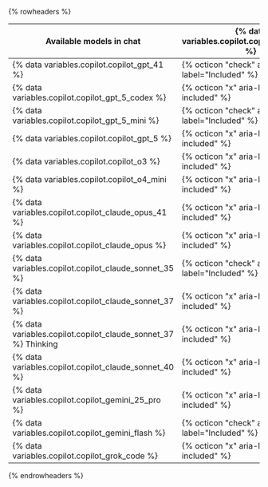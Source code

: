 {% rowheaders %}

| Available models in chat                                       | {% data variables.copilot.copilot_free_short %} | {% data variables.copilot.copilot_pro_short %} | {% data variables.copilot.copilot_pro_plus_short %} | {% data variables.copilot.copilot_business_short %} | {% data variables.copilot.copilot_enterprise_short %} |
|----------------------------------------------------------------|-------------------------------------------------|--------------------------------------------------|------------------------------------------------------|-------------------------------------------------------|----------------------------------------------------------|
| {% data variables.copilot.copilot_gpt_41 %}                    | {% octicon "check" aria-label="Included" %}     | {% octicon "check" aria-label="Included" %}      | {% octicon "check" aria-label="Included" %}         | {% octicon "check" aria-label="Included" %}           | {% octicon "check" aria-label="Included" %}              |
| {% data variables.copilot.copilot_gpt_5_codex %}               | {% octicon "x" aria-label="Not included" %}     | {% octicon "check" aria-label="Included" %}      | {% octicon "check" aria-label="Included" %}         | {% octicon "check" aria-label="Included" %}           | {% octicon "check" aria-label="Included" %}              |
| {% data variables.copilot.copilot_gpt_5_mini %}                | {% octicon "check" aria-label="Included" %}     | {% octicon "check" aria-label="Included" %}      | {% octicon "check" aria-label="Included" %}         | {% octicon "check" aria-label="Included" %}           | {% octicon "check" aria-label="Included" %}              |
| {% data variables.copilot.copilot_gpt_5 %}                     | {% octicon "x" aria-label="Not included" %}     | {% octicon "check" aria-label="Included" %}      | {% octicon "check" aria-label="Included" %}         | {% octicon "check" aria-label="Included" %}           | {% octicon "check" aria-label="Included" %}              |
| {% data variables.copilot.copilot_o3 %}                        | {% octicon "x" aria-label="Not included" %}     | {% octicon "x" aria-label="Not included" %}      | {% octicon "check" aria-label="Included" %}         | {% octicon "x" aria-label="Not included" %}           | {% octicon "check" aria-label="Included" %}              |
| {% data variables.copilot.copilot_o4_mini %}                   | {% octicon "x" aria-label="Not included" %}     | {% octicon "check" aria-label="Included" %}      | {% octicon "check" aria-label="Included" %}         | {% octicon "check" aria-label="Included" %}           | {% octicon "check" aria-label="Included" %}              |
| {% data variables.copilot.copilot_claude_opus_41 %}            | {% octicon "x" aria-label="Not included" %}     | {% octicon "x" aria-label="Not included" %}      | {% octicon "check" aria-label="Included" %}         | {% octicon "x" aria-label="Not included" %}           | {% octicon "check" aria-label="Included" %}              |
| {% data variables.copilot.copilot_claude_opus %}               | {% octicon "x" aria-label="Not included" %}     | {% octicon "x" aria-label="Not included" %}      | {% octicon "check" aria-label="Included" %}         | {% octicon "x" aria-label="Not included" %}           | {% octicon "check" aria-label="Included" %}              |
| {% data variables.copilot.copilot_claude_sonnet_35 %}          | {% octicon "check" aria-label="Included" %}     | {% octicon "check" aria-label="Included" %}      | {% octicon "check" aria-label="Included" %}         | {% octicon "check" aria-label="Included" %}           | {% octicon "check" aria-label="Included" %}              |
| {% data variables.copilot.copilot_claude_sonnet_37 %}          | {% octicon "x" aria-label="Not included" %}     | {% octicon "check" aria-label="Included" %}      | {% octicon "check" aria-label="Included" %}         | {% octicon "check" aria-label="Included" %}           | {% octicon "check" aria-label="Included" %}              |
| {% data variables.copilot.copilot_claude_sonnet_37 %} Thinking | {% octicon "x" aria-label="Not included" %}     | {% octicon "check" aria-label="Included" %}      | {% octicon "check" aria-label="Included" %}         | {% octicon "check" aria-label="Included" %}           | {% octicon "check" aria-label="Included" %}              |
| {% data variables.copilot.copilot_claude_sonnet_40 %}          | {% octicon "x" aria-label="Not included" %}     | {% octicon "check" aria-label="Included" %}      | {% octicon "check" aria-label="Included" %}         | {% octicon "check" aria-label="Included" %}           | {% octicon "check" aria-label="Included" %}              |
| {% data variables.copilot.copilot_gemini_25_pro %}             | {% octicon "x" aria-label="Not included" %}     | {% octicon "check" aria-label="Included" %}      | {% octicon "check" aria-label="Included" %}         | {% octicon "check" aria-label="Included" %}           | {% octicon "check" aria-label="Included" %}              |
| {% data variables.copilot.copilot_gemini_flash %}              | {% octicon "check" aria-label="Included" %}     | {% octicon "check" aria-label="Included" %}      | {% octicon "check" aria-label="Included" %}         | {% octicon "check" aria-label="Included" %}           | {% octicon "check" aria-label="Included" %}              |
| {% data variables.copilot.copilot_grok_code %}                 | {% octicon "x" aria-label="Not included" %}     | {% octicon "check" aria-label="Included" %}      | {% octicon "check" aria-label="Included" %}         | {% octicon "check" aria-label="Included" %}           | {% octicon "check" aria-label="Included" %}              |

{% endrowheaders %}
